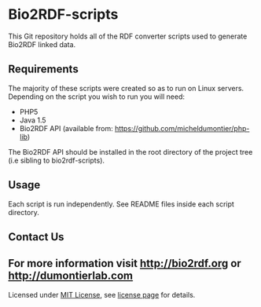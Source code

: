 Bio2RDF-scripts
===============
 This Git repository holds all of the RDF converter scripts used to generate Bio2RDF linked data.

Requirements
-------------
The majority of these scripts were created so as to run on Linux servers. Depending on the script you wish to run you will need:

* PHP5
* Java 1.5
* Bio2RDF API (available from: https://github.com/micheldumontier/php-lib)

The Bio2RDF API should be installed in the root directory of the project tree (i.e sibling to bio2rdf-scripts).

Usage
-----
Each script is run independently. See README files inside each script directory.

Contact Us
---------
For more information visit http://bio2rdf.org or http://dumontierlab.com
---
Licensed under [MIT License](http://en.wikipedia.org/wiki/MIT_License), see [license page](https://github.com/bio2rdf/bio2rdf-scripts/wiki/MIT-License) for details.
